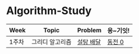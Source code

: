 # Algorithm-Study

| Week | Topic | Problem | 응~기잇! |
| --- | --- | --- | --- |
| 1주차 | 그리디 알고리즘 | [설탕 배달](https://www.acmicpc.net/problem/2839) | [동전 0](https://www.acmicpc.net/problem/11047) |
